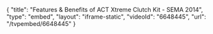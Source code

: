 {
    "title": "Features & Benefits of ACT Xtreme Clutch Kit - SEMA 2014",
    "type": "embed",
    "layout": "iframe-static",
    "videoId": "6648445",
    "url": "\/tvpembed\/6648445"
}